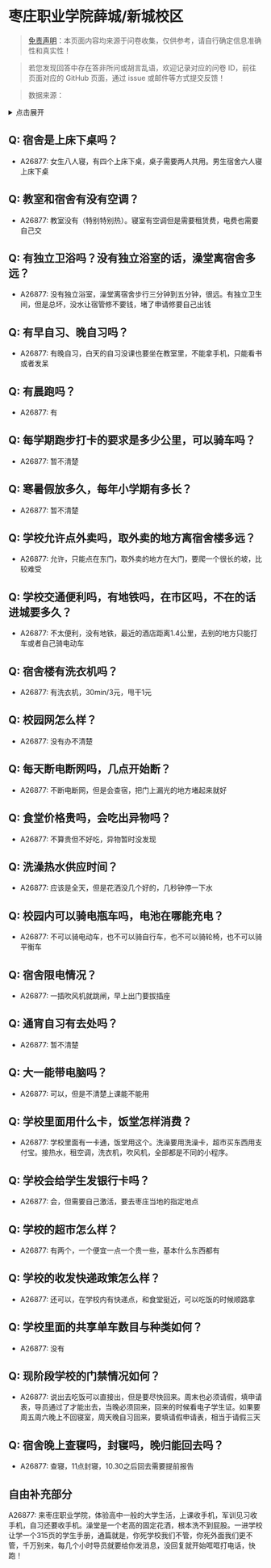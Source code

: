 # 枣庄职业学院薛城/新城校区

> [免责声明](https://colleges.chat/#_3)：本页面内容均来源于问卷收集，仅供参考，请自行确定信息准确性和真实性！

> 若您发现回答中存在答非所问或胡言乱语，欢迎记录对应的问卷 ID，前往页面对应的 GitHub 页面，通过 issue 或邮件等方式提交反馈！

> 数据来源：

<details><summary>点击展开</summary>
<ul>
<li>A26877: 匿名 (2024 年 09 月)</li>
</ul>
</details>

## Q: 宿舍是上床下桌吗？

- A26877: 女生八人寝，有四个上床下桌，桌子需要两人共用。男生宿舍六人寝上床下桌

## Q: 教室和宿舍有没有空调？

- A26877: 教室没有（特别特别热）。寝室有空调但是需要租赁费，电费也需要自己交

## Q: 有独立卫浴吗？没有独立浴室的话，澡堂离宿舍多远？

- A26877: 没有独立浴室，澡堂离宿舍步行三分钟到五分钟，很远。有独立卫生间，但是总坏，没水让宿管修不要钱，堵了申请修要自己出钱

## Q: 有早自习、晚自习吗？

- A26877: 有晚自习，白天的自习没课也要坐在教室里，不能拿手机，只能看书或者发呆

## Q: 有晨跑吗？

- A26877: 有

## Q: 每学期跑步打卡的要求是多少公里，可以骑车吗？

- A26877: 暂不清楚

## Q: 寒暑假放多久，每年小学期有多长？

- A26877: 暂不清楚

## Q: 学校允许点外卖吗，取外卖的地方离宿舍楼多远？

- A26877: 允许，只能点在东门，取外卖的地方在大门，要爬一个很长的坡，比较难受

## Q: 学校交通便利吗，有地铁吗，在市区吗，不在的话进城要多久？

- A26877: 不太便利，没有地铁，最近的酒店距离1.4公里，去别的地方只能打车或者自己骑电动车

## Q: 宿舍楼有洗衣机吗？

- A26877: 有洗衣机，30min/3元，甩干1元

## Q: 校园网怎么样？

- A26877: 没有办不清楚

## Q: 每天断电断网吗，几点开始断？

- A26877: 不断电断网，但是会查宿，把门上漏光的地方堵起来就好

## Q: 食堂价格贵吗，会吃出异物吗？

- A26877: 不算贵但不好吃，异物暂时没发现

## Q: 洗澡热水供应时间？

- A26877: 应该是全天，但是花洒没几个好的，几秒钟停一下水

## Q: 校园内可以骑电瓶车吗，电池在哪能充电？

- A26877: 不可以骑电动车，也不可以骑自行车，也不可以骑轮椅，也不可以骑平衡车

## Q: 宿舍限电情况？

- A26877: 一插吹风机就跳闸，早上出门要拔插座

## Q: 通宵自习有去处吗？

- A26877: 暂不清楚

## Q: 大一能带电脑吗？

- A26877: 可以，但是不清楚上课能不能用

## Q: 学校里面用什么卡，饭堂怎样消费？

- A26877: 学校里面有一卡通，饭堂用这个。洗澡要用洗澡卡，超市买东西用支付宝。接热水，租空调，洗衣机，吹风机，全部都是不同的小程序。

## Q: 学校会给学生发银行卡吗？

- A26877: 会，但需要自己激活，要去枣庄当地的指定地点

## Q: 学校的超市怎么样？

- A26877: 有两个，一个便宜一点一个贵一些，基本什么东西都有

## Q: 学校的收发快递政策怎么样？

- A26877: 还可以，在学校内有快递点，和食堂挺近，可以吃饭的时候顺路拿

## Q: 学校里面的共享单车数目与种类如何？

- A26877: 没有

## Q: 现阶段学校的门禁情况如何？

- A26877: 说出去吃饭可以直接出，但是要尽快回来。周末也必须请假，填申请表，导员通过了才能出去，当晚必须回来，回来的时候看电子学生证。如果要周五周六晚上不回寝室，周天晚自习回来，要填请假申请表，相当于请假三天

## Q: 宿舍晚上查寝吗，封寝吗，晚归能回去吗？

- A26877: 查寝，11点封寝，10.30之后回去需要提前报告

## 自由补充部分

A26877: 来枣庄职业学院，体验高中一般的大学生活，上课收手机，军训见习收手机，自习还要收手机。澡堂是一个老高的固定花洒，根本洗不到屁股。一进学校让学一个315页的学生手册，通篇就是，你死学校我们不管，你死外面我们更不管，千万别来，每几个小时导员就要给你发消息，没回复就开始哐哐打电话，快跑！